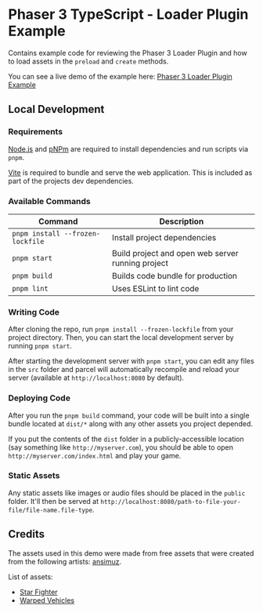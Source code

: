 # Phaser 3 TypeScript - Loader Plugin Example

Contains example code for reviewing the Phaser 3 Loader Plugin and how to load assets in the `preload` and `create` methods.

You can see a live demo of the example here: [Phaser 3 Loader Plugin Example](https://devshareacademy.github.io/phaser-3-typescript-games-and-examples/examples/loader-plugin/index.html)

## Local Development

### Requirements

[Node.js](https://nodejs.org) and [pNPm](https://pnpm.io/) are required to install dependencies and run scripts via `pnpm`.

[Vite](https://vitejs.dev/) is required to bundle and serve the web application. This is included as part of the projects dev dependencies.

### Available Commands

| Command | Description |
|---------|-------------|
| `pnpm install --frozen-lockfile` | Install project dependencies |
| `pnpm start` | Build project and open web server running project |
| `pnpm build` | Builds code bundle for production |
| `pnpm lint` | Uses ESLint to lint code |

### Writing Code

After cloning the repo, run `pnpm install --frozen-lockfile` from your project directory. Then, you can start the local development
server by running `pnpm start`.

After starting the development server with `pnpm start`, you can edit any files in the `src` folder
and parcel will automatically recompile and reload your server (available at `http://localhost:8080`
by default).

### Deploying Code

After you run the `pnpm build` command, your code will be built into a single bundle located at
`dist/*` along with any other assets you project depended.

If you put the contents of the `dist` folder in a publicly-accessible location (say something like `http://myserver.com`),
you should be able to open `http://myserver.com/index.html` and play your game.

### Static Assets

Any static assets like images or audio files should be placed in the `public` folder. It'll then be served at `http://localhost:8080/path-to-file-your-file/file-name.file-type`.

## Credits

The assets used in this demo were made from free assets that were created from the following artists: [ansimuz](https://ansimuz.itch.io/).

List of assets:

* [Star Fighter](https://ansimuz.itch.io/star-fighter)
* [Warped Vehicles](https://ansimuz.itch.io/warped-vehicles)
